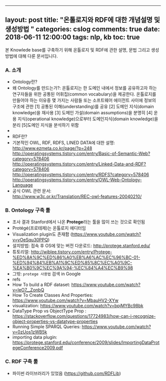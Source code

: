 
---
layout: post
title:  "온톨로지와 RDF에 대한 개념설명 및 생성방법 "
categories: cslog
comments: true
date: 2018-06-11 12:00:00
tags: nlp, kb
toc: true
---

본 Knowlede base를 구축하기 위해 온톨로지 및 RDF에 관한 설명, 문법 그리고 생성방법에 대해 다룬 문서입니다.

### A. 소개
- Ontology란?
- 왜 Ontology를 만드는가?: 온톨로지는 한 도메인 내에서 정보를 공유하고자 하는 연구자들을 위한 공통된 어휘집(common vocabulary)을 제공한다. 온톨로지를 만들어야 하는 이유중 몇 가지는 사람들 또는 소프트웨어 에이전트 사이에 정보의 구조에 관한 [1] 공통된 이해(understanding)를 공유 [2] 도메인 지식(domain knowledge)을 재사용 [3] 도메인 가설(domain assumptions)을 분명히 [4] 운용 지식(operational knowledge)으로부터 도메인지식(domain knowledge)을 분리 [5]도메인 지식을 분석하기 위함
- 
- RDF란?
- 기본적인 OWL, RDF, RDFS, LINED DATA에 대한 설명:   
http://www.ezmeta.co.kr/page/?p=248   
http://operatingsystems.tistory.com/entry/Basic-of-Semantic-Web?category=578406   
http://operatingsystems.tistory.com/entry/Linked-Data-and-RDF?category=578406   
http://operatingsystems.tistory.com/entry/RDFS?category=578406   
http://operatingsystems.tistory.com/entry/OWL-Web-Ontology-Language   
- 공식 OWL 관련 문서:   
http://www.w3c.or.kr/Translation/REC-owl-features-20040210/   



### B. Ontology 구축 툴
- 조사 결과 Stanford에서 나온 **Protege**라는 툴을 많이 쓰는 것으로 확인됨
- Protégé(프로테제)는 온톨로지 에디터임
- Visualization plugin도 존재함 (https://www.youtube.com/watch?v=yOeSqu30PPQ)
- 설치방법: 접속 후 OS에 맞는 버전 다운로드: http://protege.stanford.edu/
- 튜토리얼: http://wiblee.tistory.com/entry/Protege-%ED%8A%9C%ED%86%A0%EB%A6%AC%EC%96%BC-01-%ED%94%84%EB%A1%9C%ED%85%8C%EC%A0%9C-%EA%B0%9C%EC%9A%94-%EC%84%A4%EC%B9%98
- 그밖: ```protege 사용법``` 검색 in Google
- refs   
- How To build a RDF dataset: https://www.youtube.com/watch?v=leO7__ZonbQ
- How To Create Classes And Properties: https://www.youtube.com/watch?v=MbauHV2-XYw
- visualization: https://www.youtube.com/watch?v=bpjMYBc98bk
- DataType Prop vs ObjectType Prop : https://stackoverflow.com/questions/17724983/how-can-i-recognize-object-properties-vs-datatype-properties
- Running Simple SPARQL Queries: https://www.youtube.com/watch?v=0zUos1zWB5k
- importing data plugin: https://protege.stanford.edu/conference/2009/slides/ImportingDataProtegeConference2009.pdf


### C. RDF 구축 툴
- 파이썬 라이브러리가 있었음 (https://github.com/RDFLib)
